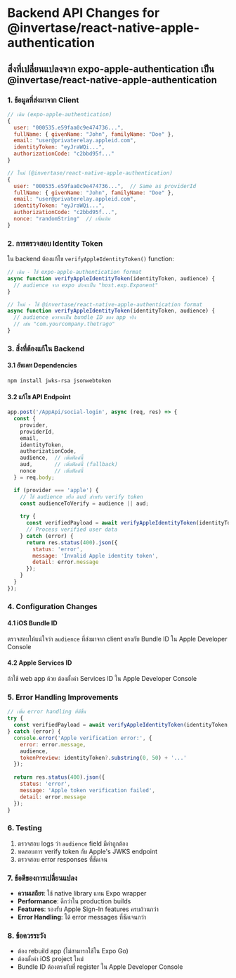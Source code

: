 # Backend API Changes for @invertase/react-native-apple-authentication

## สิ่งที่เปลี่ยนแปลงจาก expo-apple-authentication เป็น @invertase/react-native-apple-authentication

### 1. ข้อมูลที่ส่งมาจาก Client
```javascript
// เดิม (expo-apple-authentication)
{
  user: "000535.e59faa0c9e474736...",
  fullName: { givenName: "John", familyName: "Doe" },
  email: "user@privaterelay.appleid.com",
  identityToken: "eyJraWQi...",
  authorizationCode: "c2bbd95f..."
}

// ใหม่ (@invertase/react-native-apple-authentication)
{
  user: "000535.e59faa0c9e474736...",  // Same as providerId
  fullName: { givenName: "John", familyName: "Doe" },
  email: "user@privaterelay.appleid.com",
  identityToken: "eyJraWQi...",
  authorizationCode: "c2bbd95f...",
  nonce: "randomString"  // เพิ่มเติม
}
```

### 2. การตรวจสอบ Identity Token
ใน backend ต้องแก้ไข `verifyAppleIdentityToken()` function:

```javascript
// เดิม - ใช้ expo-apple-authentication format
async function verifyAppleIdentityToken(identityToken, audience) {
  // audience จาก expo มักจะเป็น "host.exp.Exponent"
}

// ใหม่ - ใช้ @invertase/react-native-apple-authentication format  
async function verifyAppleIdentityToken(identityToken, audience) {
  // audience ควรจะเป็น bundle ID ของ app จริง
  // เช่น "com.yourcompany.thetrago"
}
```

### 3. สิ่งที่ต้องแก้ใน Backend

#### 3.1 อัพเดท Dependencies
```bash
npm install jwks-rsa jsonwebtoken
```

#### 3.2 แก้ไข API Endpoint
```javascript
app.post('/AppApi/social-login', async (req, res) => {
  const { 
    provider, 
    providerId, 
    email, 
    identityToken, 
    authorizationCode,
    audience,  // เพิ่มฟิลด์นี้
    aud,       // เพิ่มฟิลด์นี้ (fallback)
    nonce      // เพิ่มฟิลด์นี้
  } = req.body;

  if (provider === 'apple') {
    // ใช้ audience หรือ aud สำหรับ verify token
    const audienceToVerify = audience || aud;
    
    try {
      const verifiedPayload = await verifyAppleIdentityToken(identityToken, audienceToVerify);
      // Process verified user data
    } catch (error) {
      return res.status(400).json({
        status: 'error',
        message: 'Invalid Apple identity token',
        detail: error.message
      });
    }
  }
});
```

### 4. Configuration Changes

#### 4.1 iOS Bundle ID
ตรวจสอบให้แน่ใจว่า `audience` ที่ส่งมาจาก client ตรงกับ Bundle ID ใน Apple Developer Console

#### 4.2 Apple Services ID
ถ้าใช้ web app ด้วย ต้องตั้งค่า Services ID ใน Apple Developer Console

### 5. Error Handling Improvements

```javascript
// เพิ่ม error handling ที่ดีขึ้น
try {
  const verifiedPayload = await verifyAppleIdentityToken(identityToken, audience);
} catch (error) {
  console.error('Apple verification error:', {
    error: error.message,
    audience,
    tokenPreview: identityToken?.substring(0, 50) + '...'
  });
  
  return res.status(400).json({
    status: 'error',
    message: 'Apple token verification failed',
    detail: error.message
  });
}
```

### 6. Testing

1. ตรวจสอบ logs ว่า `audience` field มีค่าถูกต้อง
2. ทดสอบการ verify token กับ Apple's JWKS endpoint
3. ตรวจสอบ error responses ที่ชัดเจน

### 7. ข้อดีของการเปลี่ยนแปลง

- **ความเสถียร**: ใช้ native library แทน Expo wrapper
- **Performance**: ดีกว่าใน production builds
- **Features**: รองรับ Apple Sign-In features ครบถ้วนกว่า
- **Error Handling**: ได้ error messages ที่ชัดเจนกว่า

### 8. ข้อควรระวัง

- ต้อง rebuild app (ไม่สามารถใช้ใน Expo Go)
- ต้องตั้งค่า iOS project ใหม่
- Bundle ID ต้องตรงกับที่ register ใน Apple Developer Console
